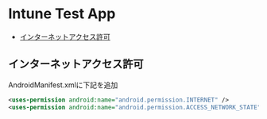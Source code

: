 <!-- omit in toc -->
# Intune Test App

- [インターネットアクセス許可](#インターネットアクセス許可)

## インターネットアクセス許可

AndroidManifest.xmlに下記を追加

```xml:app/src/main/AndroidManifest.xml
<uses-permission android:name="android.permission.INTERNET" />
<uses-permission android:name="android.permission.ACCESS_NETWORK_STATE" />
```
